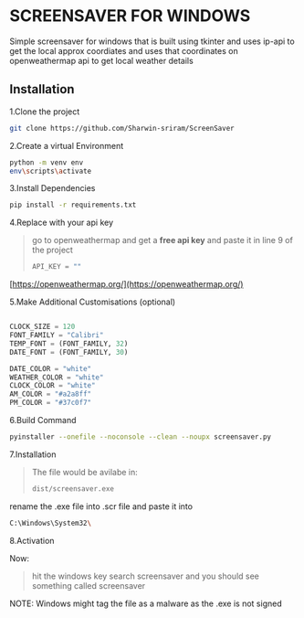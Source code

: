 # SCREENSAVER FOR WINDOWS

Simple screensaver for windows that is built using tkinter and uses ip-api to get the local approx coordiates and uses that coordinates on openweathermap api to get local weather details

## Installation

1.Clone the project
```bash
git clone https://github.com/Sharwin-sriram/ScreenSaver
```

2.Create a virtual Environment
```bash
python -m venv env
env\scripts\activate
```

3.Install Dependencies
```bash
pip install -r requirements.txt
```

4.Replace with your api key

> go to openweathermap and get a **free api key** and paste it in line 9 of the project
> ```python
> API_KEY = ""
> ```

[https://openweathermap.org/](https://openweathermap.org/)


5.Make Additional Customisations (optional)
```python

CLOCK_SIZE = 120
FONT_FAMILY = "Calibri"
TEMP_FONT = (FONT_FAMILY, 32)
DATE_FONT = (FONT_FAMILY, 30)

DATE_COLOR = "white"
WEATHER_COLOR = "white"
CLOCK_COLOR = "white"
AM_COLOR = "#a2a8ff"
PM_COLOR = "#37c0f7"

```

6.Build Command
```bash
pyinstaller --onefile --noconsole --clean --noupx screensaver.py
```

7.Installation

> The file would be avilabe in:
>
> ```bash
> dist/screensaver.exe
> ```
rename the .exe file into .scr file and paste it into


```bash
C:\Windows\System32\
```


8.Activation

Now:
> hit the windows key search screensaver and you should see something called screensaver


NOTE: Windows might tag the file as a malware as the .exe is not signed 
